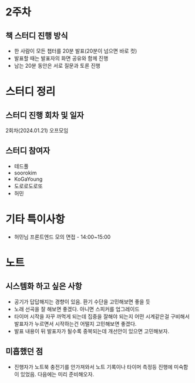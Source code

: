 # 2주차

## 책 스터디 진행 방식

- 한 사람이 모든 챕터를 20분 발표(20분이 넘으면 바로 컷)
- 발표할 때는 발표자의 화면 공유와 함께 진행
- 남는 20분 동안은 서로 질문과 토론 진행

# 스터디 정리

## 스터디 진행 회차 및 일자

2회차(2024.01.21) 오프모임

## 스터디 참여자

- 테드풀
- soorokim
- KoGaYoung
- 도로로도로또
- 허민

# 기타 특이사항

- 허민님 프론트엔드 모의 면접 - 14:00~15:00

# 노트

## 시스템화 하고 싶은 사항

- 공기가 답답해지는 경향이 있음. 환기 수단을 고민해보면 좋을 듯
- 노래 선곡을 잘 해보면 좋겠다. 아니면 스피커를 업그레이드
- 타이머 시작을 자꾸 까먹게 되는데 집중을 잘해야 되는지 어떤 시계같은걸 구비해서 발표자가 누르면서 시작하는건 어떨지 고민해보면 좋겠다.
- 발표 내용이 뒤 발표자가 될수록 중복되는데 개선안이 있으면 고민해보자.

## 미흡했던 점

- 진행자가 노트북 충전기를 안가져와서 노트 기록이나 타이머 측정등 진행에 미숙함이 있었음. 다음에는 미리 준비해오자.
